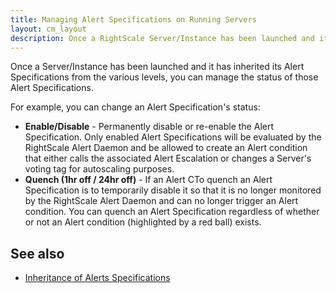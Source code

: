 ```yaml
---
title: Managing Alert Specifications on Running Servers
layout: cm_layout
description: Once a RightScale Server/Instance has been launched and it has inherited its Alert Specifications from the various levels, you can manage the status of those Alert Specifications.
---
```


Once a Server/Instance has been launched and it has inherited its Alert Specifications from the various levels, you can manage the status of those Alert Specifications.

For example, you can change an Alert Specification's status:

* **Enable/Disable** - Permanently disable or re-enable the Alert Specification. Only enabled Alert Specifications will be evaluated by the RightScale Alert Daemon and be allowed to create an Alert condition that either calls the associated Alert Escalation or changes a Server's voting tag for autoscaling purposes.
* **Quench (1hr off / 24hr off)** - If an Alert CTo quench an Alert Specification is to temporarily disable it so that it is no longer monitored by the RightScale Alert Daemon and can no longer trigger an Alert condition. You can quench an Alert Specification regardless of whether or not an Alert condition (highlighted by a red ball) exists.

## See also

* [Inheritance of Alerts Specifications](/cm/rs101/inheritance_of_alert_specifications.html)

